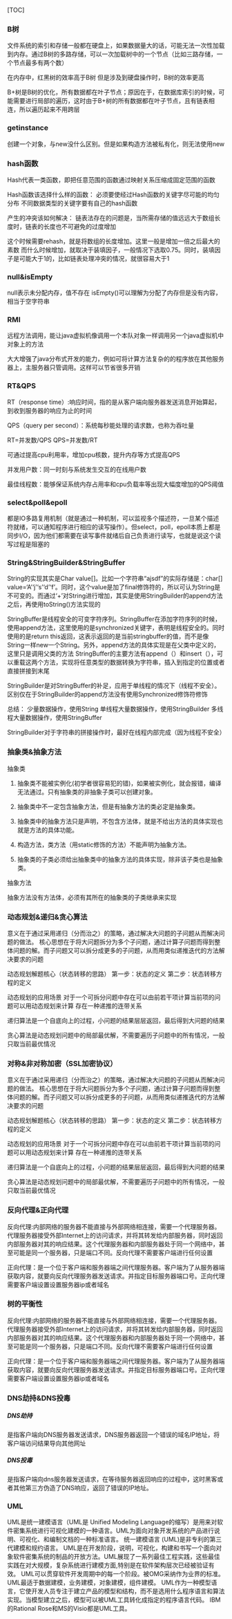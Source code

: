 
[TOC]



### B树

文件系统的索引和存储一般都在硬盘上，如果数据量大的话，可能无法一次性加载到内存。通过B树的多路存储，可以一次加载树中的一个节点（比如三路存储，一个节点最多有两个数）

在内存中，红黑树的效率高于B树
但是涉及到硬盘操作时，B树的效率更高

B+树是B树的优化，所有数据都在叶子节点；原因在于，在数据库索引的时候，可能需要进行局部的遍历，这时由于B+树的所有数据都在叶子节点，且有链表相连，所以遍历起来不用跨层

### getinstance

创建一个对象，与new没什么区别。但是如果构造方法被私有化，则无法使用new

### hash函数

Hash代表一类函数，即把任意范围的函数通过映射关系压缩成固定范围的函数

Hash函数该选择什么样的函数：
必须要使经过Hash函数的关键字尽可能的均匀分布
不同数据类型的关键字要有自己的hash函数

产生的冲突该如何解决：
链表法存在的问题是，当所需存储的值远远大于数组长度时，链表的长度也不可避免的过度增加

这个时候需要rehash，就是将数组的长度增加。这里一般是增加一倍之后最大的素数
而什么时候增加，就取决于装填因子，一般情况下选取0.75。同时，装填因子是可能大于1的，比如链表处理冲突的情况，就很容易大于1

### null&isEmpty

null表示未分配内存，值不存在
isEmpty()可以理解为分配了内存但是没有内容，相当于空字符串

### RMI

远程方法调用，能让java虚拟机像调用一个本队对象一样调用另一个java虚拟机中对象上的方法

大大增强了java分布式开发的能力，例如可将计算方法复杂的的程序放在其他服务器上，主服务器只管调用。这样可以节省很多开销

### RT&QPS

RT（response time）:响应时间，指的是从客户端向服务器发送消息开始算起，到收到服务器的响应为止的时间

QPS（query per second）：系统每秒能处理的请求数，也称为吞吐量

RT=并发数/QPS
QPS=并发数/RT

可通过提高cpu利用率，增加cpu核数，提升内存等方式提高QPS

并发用户数：同一时刻与系统发生交互的在线用户数

最佳线程数：能够保证系统内存占用率和cpu负载率等出现大幅度增加的QPS阈值

### select&poll&epoll

都是IO多路复用机制（就是通过一种机制，可以监视多个描述符，一旦某个描述符就绪，可以通知程序进行相应的读写操作）。但select，poll，epoll本质上都是同步I/O，因为他们都需要在读写事件就绪后自己负责进行读写，也就是说这个读写过程是阻塞的

### String&StringBuilder&StringBuffer

String的实现其实是Char value[]。比如一个字符串“ajsdf”的实际存储是：char[] value=‘A’‘j’‘s’‘d’‘f’。同时，这个value是加了final修饰符的，所以可认为String是不可变的。而通过‘+’对String进行增加，其实是使用StringBuilder的append方法之后，再使用toString()方法实现的

StringBuffer是线程安全的可变字符序列。StringBuffer在添加字符序列的时候，使用append方法，这里使用的是synchronized关键字，表明是线程安全的。同时使用的是return this返回，这表示返回的是当前stringbuffer的值，而不是像String一样new一个String。另外，append方法的具体实现是在父类中定义的，这里只是调用父类的方法
StringBuffer的主要方法有append（）和insert（），可以重载这两个方法，实现将任意类型的数据转换为字符串，插入到指定的位置或者直接拼接到末尾


StringBuilder是对StringBuffer的补足，应用于单线程的情况下（线程不安全）。区别仅在于StringBuilder的append方法没有使用Synchronized修饰符修饰


总结：
少量数据操作，使用String
单线程大量数据操作，使用StringBuilder
多线程大量数据操作，使用StringBuffer

StringBuilder对于字符串的拼接操作时，最好在线程内部完成（因为线程不安全）

### 抽象类&抽象方法

抽象类

1. 抽象类不能被实例化(初学者很容易犯的错)，如果被实例化，就会报错，编译无法通过。只有抽象类的非抽象子类可以创建对象。

2. 抽象类中不一定包含抽象方法，但是有抽象方法的类必定是抽象类。

3. 抽象类中的抽象方法只是声明，不包含方法体，就是不给出方法的具体实现也就是方法的具体功能。

4. 构造方法，类方法（用static修饰的方法）不能声明为抽象方法。

5. 抽象类的子类必须给出抽象类中的抽象方法的具体实现，除非该子类也是抽象类。

抽象方法

抽象方法没有方法体，必须有其所在的抽象类的子类继承来实现

### 动态规划&递归&贪心算法

意义在于通过采用递归（分而治之）的策略，通过解决大问题的子问题从而解决问题的做法。
核心思想在于将大问题拆分为多个子问题，通过计算子问题而得到整体问题的解。而子问题又可以拆分成更多的子问题，从而用类似递推迭代的方法解决要求的问题

动态规划解题核心（状态转移的思路）
第一步：状态的定义
第二步：状态转移方程的定义

动态规划的应用场景
对于一个可拆分问题中存在可以由前若干项计算当前项的问题可以用动态规划来计算
存在一种递推的连带关系

递归算法是一个自底向上的过程，小问题的结果层层返回，最后得到大问题的结果

贪心算法是动态规划问题中的局部最优解，不需要遍历子问题中的所有情况，一般只取当前最优情况

### 对称&非对称加密（SSL加密协议）

意义在于通过采用递归（分而治之）的策略，通过解决大问题的子问题从而解决问题的做法。
核心思想在于将大问题拆分为多个子问题，通过计算子问题而得到整体问题的解。而子问题又可以拆分成更多的子问题，从而用类似递推迭代的方法解决要求的问题

动态规划解题核心（状态转移的思路）
第一步：状态的定义
第二步：状态转移方程的定义

动态规划的应用场景
对于一个可拆分问题中存在可以由前若干项计算当前项的问题可以用动态规划来计算
存在一种递推的连带关系

递归算法是一个自底向上的过程，小问题的结果层层返回，最后得到大问题的结果

贪心算法是动态规划问题中的局部最优解，不需要遍历子问题中的所有情况，一般只取当前最优情况

### 反向代理&正向代理

反向代理:内部网络的服务器不能直接与外部网络相连接，需要一个代理服务器。代理服务器接受外部Internet上的访问请求，并将其转发给内部服务器，同时返回内部服务器对其的响应结果。这个代理服务器和内部服务器处于同一个网络中，甚至可能是同一个服务器，只是端口不同。反向代理不需要客户端进行任何设置

正向代理：是一个位于客户端和服务器端之间代理服务器。客户端为了从服务器端获取内容，就要向反向代理服务器发送请求。并指定目标服务器端口号。正向代理需要客户端设置设置服务器ip或者域名

### 树的平衡性

反向代理:内部网络的服务器不能直接与外部网络相连接，需要一个代理服务器。代理服务器接受外部Internet上的访问请求，并将其转发给内部服务器，同时返回内部服务器对其的响应结果。这个代理服务器和内部服务器处于同一个网络中，甚至可能是同一个服务器，只是端口不同。反向代理不需要客户端进行任何设置

正向代理：是一个位于客户端和服务器端之间代理服务器。客户端为了从服务器端获取内容，就要向反向代理服务器发送请求。并指定目标服务器端口号。正向代理需要客户端设置设置服务器ip或者域名

### DNS劫持&DNS投毒

##### DNS劫持

是指客户端向DNS服务器发送请求，DNS服务器返回一个错误的域名IP地址，将客户端访问结果导向其他网址

##### DNS投毒

是指客户端向dns服务器发送请求，在等待服务器返回响应的过程中，这时黑客或者其他第三方伪造了DNS响应，返回了错误的IP地址。

### UML

UML是统一建模语言（UML是 Unified Modeling Language的缩写）是用来对软件密集系统进行可视化建模的一种语言。UML为面向对象开发系统的产品进行说明、可视化、和编制文档的一种标准语言。
统一建模语言 (UML)是非专利的第三代建模和规约语言。 UML是在开发阶段，说明，可视化，构建和书写一个面向对象软件密集系统的制品的开放方法。UML展现了一系列最佳工程实践，这些最佳实践在对大规模，复杂系统进行建模方面,特别是在软件架构层次已经被验证有效。
UML可以贯穿软件开发周期中的每一个阶段。被OMG采纳作为业界的标准。
UML最适于数据建模，业务建模，对象建模，组件建模。
UML作为一种模型语言，它使开发人员专注于建立产品的模型和结构，而不是选用什么程序语言和算法实现。当模型建立之后，模型可以被UML工具转化成指定的程序语言代码。
IBM的Rational Rose和MS的Visio都是UML工具。